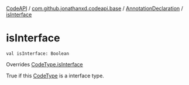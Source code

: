 [CodeAPI](../../index.md) / [com.github.jonathanxd.codeapi.base](../index.md) / [AnnotationDeclaration](index.md) / [isInterface](.)

# isInterface

`val isInterface: Boolean`

Overrides [CodeType.isInterface](../../com.github.jonathanxd.codeapi.type/-code-type/is-interface.md)

True if this [CodeType](#) is a interface type.

